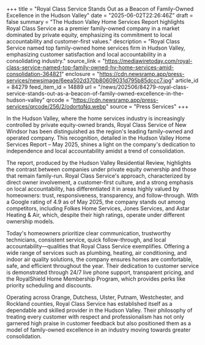 +++
title = "Royal Class Service Stands Out as a Beacon of Family-Owned Excellence in the Hudson Valley"
date = "2025-06-02T22:26:46Z"
draft = false
summary = "The Hudson Valley Home Services Report highlights Royal Class Service as a premier family-owned company in a market dominated by private equity, emphasizing its commitment to local accountability and customer-first values."
description = "Royal Class Service named top family-owned home services firm in Hudson Valley, emphasizing customer satisfaction and local accountability in a consolidating industry."
source_link = "https://mediawiretoday.com/royal-class-service-named-top-family-owned-hv-home-services-amid-consolidation-364821"
enclosure = "https://cdn.newsramp.app/press-services/newsimage/6eea502d370b80609031d795b85dccc7.jpg"
article_id = 84279
feed_item_id = 14889
url = "/news/202506/84279-royal-class-service-stands-out-as-a-beacon-of-family-owned-excellence-in-the-hudson-valley"
qrcode = "https://cdn.newsramp.app/press-services/qrcode/256/2/odortqNq.webp"
source = "Press Services"
+++

<p>In the Hudson Valley, where the home services industry is increasingly controlled by private equity-owned brands, Royal Class Service of New Windsor has been distinguished as the region's leading family-owned and operated company. This recognition, detailed in the Hudson Valley Home Services Report – May 2025, shines a light on the company's dedication to independence and local accountability amidst a trend of consolidation.</p><p>The report, produced by the Hudson Valley Residential Review, highlights the contrast between companies under private equity ownership and those that remain family-run. Royal Class Service's approach, characterized by direct owner involvement, a customer-first culture, and a strong emphasis on local accountability, has differentiated it in areas highly valued by homeowners: trust, responsiveness, transparency, and follow-through. With a Google rating of 4.9 as of May 2025, the company stands out among competitors, including Folkes Home Services, Jones Services, and Astar Heating & Air, which, despite their high ratings, operate under different ownership models.</p><p>Today's homeowners prioritize clear communication, trustworthy technicians, consistent service, quick follow-through, and local accountability—qualities that Royal Class Service exemplifies. Offering a wide range of services such as plumbing, heating, air conditioning, and indoor air quality solutions, the company ensures homes are comfortable, safe, and efficient throughout the year. Their dedication to customer service is demonstrated through 24/7 live phone support, transparent pricing, and the RoyalShield Home Membership Program, which provides perks like priority scheduling and discounts.</p><p>Operating across Orange, Dutchess, Ulster, Putnam, Westchester, and Rockland counties, Royal Class Service has established itself as a dependable and skilled provider in the Hudson Valley. Their philosophy of treating every customer with respect and professionalism has not only garnered high praise in customer feedback but also positioned them as a model of family-owned excellence in an industry moving towards greater consolidation.</p>